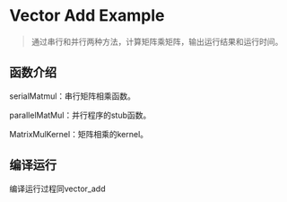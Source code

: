 # Vector Add Example
> 通过串行和并行两种方法，计算矩阵乘矩阵，输出运行结果和运行时间。

## 函数介绍
serialMatmul：串行矩阵相乘函数。

parallelMatMul：并行程序的stub函数。

MatrixMulKernel：矩阵相乘的kernel。

## 编译运行
编译运行过程同vector_add
